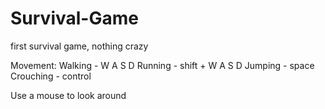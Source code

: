 # Survival-Game
first survival game, nothing crazy

Movement:
Walking - W A S D 
Running - shift + W A S D 
Jumping - space
Crouching - control

Use a mouse to look around
